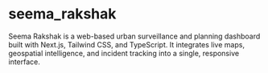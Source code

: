 # seema_rakshak
Seema Rakshak is a web-based urban surveillance and planning dashboard built with Next.js, Tailwind CSS, and TypeScript. It integrates live maps, geospatial intelligence, and incident tracking into a single, responsive interface.
